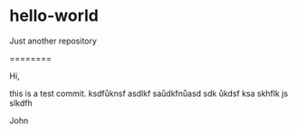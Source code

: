 # hello-world
Just another repository

========


Hi, 

this is a test commit.
ksdfůknsf
asdlkf saůdkfnůasd sdk ůkdsf ksa  skhflk js
slkdfh 

John
